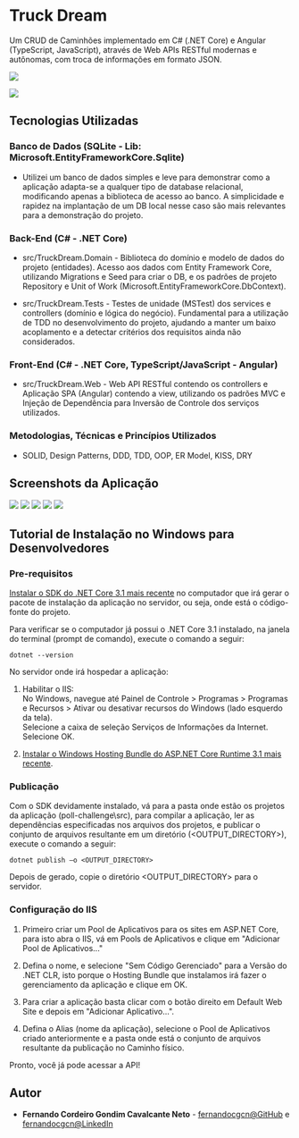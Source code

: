 # Truck Dream

Um CRUD de Caminhões implementado em C# (.NET Core) e Angular (TypeScript, JavaScript), através de Web APIs RESTful modernas e autônomas, com troca de informações em formato JSON.

![](/misc/ClassDiagram.png)

![](/misc/ComponentDiagram.png)

## Tecnologias Utilizadas

### Banco de Dados (SQLite - Lib: Microsoft.EntityFrameworkCore.Sqlite)

* Utilizei um banco de dados simples e leve para demonstrar como a aplicação adapta-se a qualquer tipo de database relacional, modificando apenas a biblioteca de acesso ao banco. A simplicidade e rapidez na implantação de um DB local nesse caso são mais relevantes para a demonstração do projeto.

### Back-End (C# - .NET Core)

* src/TruckDream.Domain - Biblioteca do domínio e modelo de dados do projeto (entidades). Acesso aos dados com Entity Framework Core, utilizando Migrations e Seed para criar o DB, e os padrões de projeto Repository e Unit of Work (Microsoft.EntityFrameworkCore.DbContext).  

* src/TruckDream.Tests - Testes de unidade (MSTest) dos services e controllers (domínio e lógica do negócio). Fundamental para a utilização de TDD no desenvolvimento do projeto, ajudando a manter um baixo acoplamento e a detectar critérios dos requisitos ainda não considerados.  

### Front-End (C# - .NET Core, TypeScript/JavaScript - Angular)

* src/TruckDream.Web - Web API RESTful contendo os controllers e Aplicação SPA (Angular) contendo a view, utilizando os padrões MVC e Injeção de Dependência para Inversão de Controle dos serviços utilizados.  

### Metodologias, Técnicas e Princípios Utilizados

* SOLID, Design Patterns, DDD, TDD, OOP, ER Model, KISS, DRY

## Screenshots da Aplicação

![](/misc/screenshots/01.png)
![](/misc/screenshots/02.png)
![](/misc/screenshots/03.png)
![](/misc/screenshots/04.png)
![](/misc/screenshots/05.png)

## Tutorial de Instalação no Windows para Desenvolvedores

### Pre-requisitos

[Instalar o SDK do .NET Core 3.1 mais recente](https://dotnet.microsoft.com/download/dotnet-core/3.1) no computador que irá gerar o pacote de instalação da aplicação no servidor, ou seja, onde está o código-fonte do projeto.  

Para verificar se o computador já possui o .NET Core 3.1 instalado, na janela do terminal (prompt de comando), execute o comando a seguir:

```
dotnet --version
```

No servidor onde irá hospedar a aplicação:  

1. Habilitar o IIS:  
No Windows, navegue até Painel de Controle > Programas > Programas e Recursos > Ativar ou desativar recursos do Windows (lado esquerdo da tela).  
Selecione a caixa de seleção Serviços de Informações da Internet. Selecione OK.  

2. [Instalar o Windows Hosting Bundle do ASP.NET Core Runtime 3.1 mais recente](https://dotnet.microsoft.com/download/dotnet-core/3.1).

### Publicação

Com o SDK devidamente instalado, vá para a pasta onde estão os projetos da aplicação (poll-challenge\src), para compilar a aplicação, ler as dependências especificadas nos arquivos dos projetos, e publicar o conjunto de arquivos resultante em um diretório (<OUTPUT_DIRECTORY>), execute o comando a seguir:

```
dotnet publish –o <OUTPUT_DIRECTORY>
```

Depois de gerado, copie o diretório <OUTPUT_DIRECTORY> para o servidor.

### Configuração do IIS

1. Primeiro criar um Pool de Aplicativos para os sites em ASP.NET Core, para isto abra o IIS, vá em Pools de Aplicativos e clique em "Adicionar Pool de Aplicativos..."  

2. Defina o nome, e selecione "Sem Código Gerenciado" para a Versão do .NET CLR, isto porque o Hosting Bundle que instalamos irá fazer o gerenciamento da aplicação e clique em OK.  

3. Para criar a aplicação basta clicar com o botão direito em Default Web Site e depois em "Adicionar Aplicativo...".

4. Defina o Alias (nome da aplicação), selecione o Pool de Aplicativos criado anteriormente e a pasta onde está o conjunto de arquivos resultante da publicação no Caminho físico.  

Pronto, você já pode acessar a API!

## Autor

* **Fernando Cordeiro Gondim Cavalcante Neto** - [fernandocgcn@GitHub](https://github.com/fernandocgcn) e [fernandocgcn@LinkedIn](https://www.linkedin.com/in/fernandocgcn)
